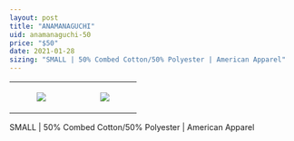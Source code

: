 ```yaml
---
layout: post
title: "ANAMANAGUCHI"
uid: anamanaguchi-50
price: "$50"
date: 2021-01-28
sizing: "SMALL | 50% Combed Cotton/50% Polyester | American Apparel"
---
```




<table style="width:100%;"><tr><td style="vertical-align:top;">
      <figure class="tmblr-full" data-orig-height="2048" data-orig-width="1365" data-orig-src="https://concertshirts.netlify.app/shirts/0263/0263-01.jpg"><img src="https://64.media.tumblr.com/ea5aa26eb741893551d9809b2f7e0067/1e43db8c5b1575ec-6a/s540x810/d4c1e534ed25f2d0408c26085a444e48c3f6c76b.jpg" data-orig-height="2048" data-orig-width="1365" data-orig-src="https://concertshirts.netlify.app/shirts/0263/0263-01.jpg"/></figure></td>
    <td style="vertical-align:top;">
      <figure class="tmblr-full" data-orig-height="2048" data-orig-width="1365" data-orig-src="https://concertshirts.netlify.app/shirts/0263/0263-02.jpg"><img src="https://64.media.tumblr.com/26a561f5652f8393765a9ad21ee4fb69/1e43db8c5b1575ec-fb/s540x810/6d3c22aa0e9b1603ca64d2ac9b1f7fca2ca2f62f.jpg" data-orig-height="2048" data-orig-width="1365" data-orig-src="https://concertshirts.netlify.app/shirts/0263/0263-02.jpg"/></figure></td>
  </tr></table><p>
  SMALL | 50% Combed Cotton/50% Polyester | American Apparel
</p>
